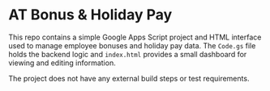 # AT Bonus & Holiday Pay

This repo contains a simple Google Apps Script project and HTML interface used to manage employee bonuses and holiday pay data. The `Code.gs` file holds the backend logic and `index.html` provides a small dashboard for viewing and editing information.

The project does not have any external build steps or test requirements.

